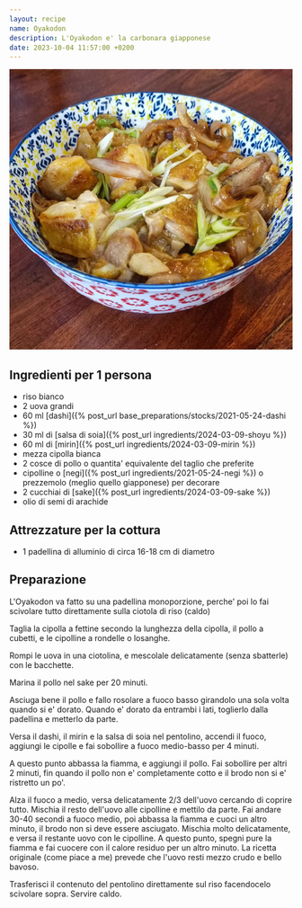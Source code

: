 ```yaml
---
layout: recipe
name: Oyakodon
description: L'Oyakodon e' la carbonara giapponese
date: 2023-10-04 11:57:00 +0200
---
```


![Oyakodon](/assets/images/oyakodon.jpg)

## Ingredienti per 1 persona

- riso bianco
- 2 uova grandi
- 60 ml [dashi]({% post_url base_preparations/stocks/2021-05-24-dashi %})
- 30 ml di [salsa di soia]({% post_url ingredients/2024-03-09-shoyu %})
- 60 ml di [mirin]({% post_url ingredients/2024-03-09-mirin %})
- mezza cipolla bianca
- 2 cosce di pollo o quantita' equivalente del taglio che preferite
- cipolline o [negi]({% post_url ingredients/2021-05-24-negi %}) o prezzemolo (meglio quello giapponese) per decorare
- 2 cucchiai di [sake]({% post_url ingredients/2024-03-09-sake %})
- olio di semi di arachide

## Attrezzature per la cottura

- 1 padellina di alluminio di circa 16-18 cm di diametro

## Preparazione

L'Oyakodon va fatto su una padellina monoporzione, perche' poi lo fai scivolare tutto direttamente sulla ciotola di riso (caldo)

Taglia la cipolla a fettine secondo la lunghezza della cipolla, il pollo a cubetti, e le cipolline a rondelle o losanghe.

Rompi le uova in una ciotolina, e mescolale delicatamente (senza sbatterle) con le bacchette.

Marina il pollo nel sake per 20 minuti.

Asciuga bene il pollo e fallo rosolare a fuoco basso girandolo una sola volta quando si e' dorato. Quando e' dorato da entrambi i lati, toglierlo dalla padellina e metterlo da parte.

Versa il dashi, il mirin e la salsa di soia nel pentolino, accendi il fuoco, aggiungi le cipolle e fai sobollire a fuoco medio-basso per 4 minuti.

A questo punto abbassa la fiamma, e aggiungi il pollo. Fai sobollire per altri 2 minuti, fin quando il pollo non e' completamente cotto e il brodo non si e' ristretto un po'.

Alza il fuoco a medio, versa delicatamente 2/3 dell'uovo cercando di coprire tutto. Mischia il resto dell'uovo alle cipolline e mettilo da parte. Fai andare 30-40 secondi a fuoco medio, poi abbassa la fiamma e cuoci un altro minuto, il brodo non si deve essere asciugato. Mischia molto delicatamente, e versa il restante uovo con le cipolline. A questo punto, spegni pure la fiamma e fai cuocere con il calore residuo per un altro minuto. La ricetta originale (come piace a me) prevede che l'uovo resti mezzo crudo e bello bavoso.

Trasferisci il contenuto del pentolino direttamente sul riso facendocelo scivolare sopra. Servire caldo.
